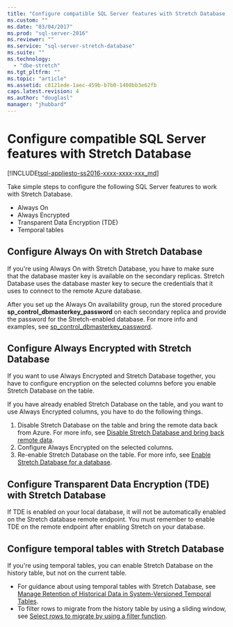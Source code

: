 ```yaml
---
title: "Configure compatible SQL Server features with Stretch Database | Microsoft Docs"
ms.custom: ""
ms.date: "03/04/2017"
ms.prod: "sql-server-2016"
ms.reviewer: ""
ms.service: "sql-server-stretch-database"
ms.suite: ""
ms.technology: 
  - "dbe-stretch"
ms.tgt_pltfrm: ""
ms.topic: "article"
ms.assetid: c8121ede-1aec-459b-b7b0-1408bb3e62fb
caps.latest.revision: 4
ms.author: "douglasl"
manager: "jhubbard"
---
```

# Configure compatible SQL Server features with Stretch Database
[!INCLUDE[tsql-appliesto-ss2016-xxxx-xxxx-xxx_md](../../database-engine/includes/tsql-appliesto-ss2016-xxxx-xxxx-xxx-md.md)]

Take simple steps to configure the following SQL Server features to work with Stretch Database.
-   Always On
-   Always Encrypted
-   Transparent Data Encryption (TDE)
-   Temporal tables

## Configure Always On with Stretch Database
If you're using Always On with Stretch Database, you have to make sure that the database master key is available on the secondary replicas. Stretch Database uses the database master key to secure the credentials that it uses to connect to the remote Azure database.

After you set up the Always On availability group, run the stored procedure **sp_control_dbmasterkey_password** on each secondary replica and provide the password for the Stretch-enabled database. For more info and examples, see [sp_control_dbmasterkey_password](../../relational-databases/system-stored-procedures/sp-control-dbmasterkey-password-transact-sql.md). 

## Configure Always Encrypted with Stretch Database
If you want to use Always Encrypted and Stretch Database together, you have to configure encryption on the selected columns before you enable Stretch Database on the table.

If you have already enabled Stretch Database on the table, and you want to use Always Encrypted columns, you have to do the following things.
1.   Disable Stretch Database on the table and bring the remote data back from Azure. For more info, see [Disable Stretch Database and bring back remote data](../../sql-server/install/disable-stretch-database-and-bring-back-remote-data.md).
2.   Configure Always Encrypted on the selected columns.
3. Re-enable Stretch Database on the table. For more info, see [Enable Stretch Database for a database](../../sql-server/install/enable-stretch-database-for-a-table.md).

## Configure Transparent Data Encryption (TDE) with Stretch Database

If TDE is enabled on your local database, it will not be automatically enabled on the Stretch database remote endpoint. You must remember to enable TDE on the remote endpoint after enabling Stretch on your database.

## Configure temporal tables with Stretch Database
If you're using temporal tables, you can enable Stretch Database on the history table, but not on the current table.
-   For guidance about using temporal tables with Stretch Database, see [Manage Retention of Historical Data in System-Versioned Temporal Tables](../../relational-databases/tables/manage-retention-of-historical-data-in-system-versioned-temporal-tables.md).
-   To filter rows to migrate from the history table by using a sliding window, see [Select rows to migrate by using a filter function](../../sql-server/install/select-rows-to-migrate-by-using-a-filter-function-stretch-database.md).